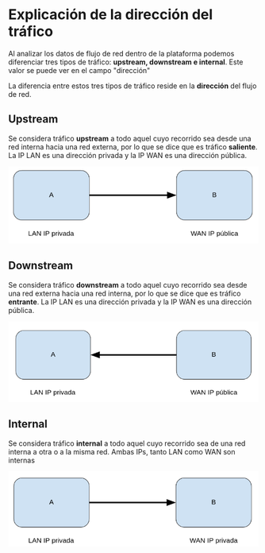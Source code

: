 # Explicación de la dirección del tráfico

Al analizar los datos de flujo de red dentro de la plataforma podemos diferenciar tres tipos de tráfico: **upstream, downstream e internal**. Este valor se puede ver en el campo "dirección"

La diferencia entre estos tres tipos de tráfico reside en la **dirección** del flujo de red.

## Upstream 

Se considera tráfico **upstream** a todo aquel cuyo recorrido sea desde una red interna hacia una red externa, por lo que se dice que es tráfico **saliente**. La IP LAN es una dirección privada y la IP WAN es una dirección pública. 

![Vault module: general view](images/flow_direction_up.es.png)

## Downstream

Se considera tráfico **downstream** a todo aquel cuyo recorrido sea desde una red externa hacia una red interna, por lo que se dice que es tráfico **entrante**. La IP LAN es una dirección privada y la IP WAN es una dirección pública. 

![Vault module: general view](images/flow_direction_down.es.png)

## Internal

Se considera tráfico **internal** a todo aquel cuyo recorrido sea de una red interna a otra o a la misma red. Ambas IPs, tanto LAN como WAN son internas

![Vault module: general view](images/flow_direction_int.es.png)